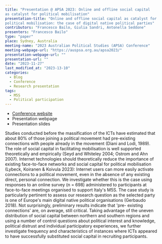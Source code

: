 ```yaml
---
title: "Presentation @ APSA 2023: Online and offline social capital
as catalyst for political mobilisation"
presentation-title: "Online and offline social capital as catalyst for
political mobilisation: the case of digital native political parties"
contributors: "Francesco Bailo, Giulia Sandri, Antonella Seddone"
presenters: "Francesco Bailo"
type: "paper"
place: Sydney, Australia
meeting-name: "2023 Australian Political Studies (APSA) Conference"
meeting-webpage-url: "https://auspsa.org.au/apsa2023/"
presentation-webpage-url: ""
presentation-url: ""
date: "2023-11-27"
last_modified_at: "2023-13-10"
categories:
  - Blog
  - Conference
  - Research presentation
tags:
  - M5S
  - Political participation
---
```


* [Conference website](https://auspsa.org.au/apsa2023/)
* Presentation webpage
* Presentation slides 


Studies conducted before the massification of the ICTs have estimated
that about 80% of those joining a political movement had pre-existing
connections with people already in the movement (Diani and Lodi,
1989). The role of social capital in facilitating mobilisation is well
supported theoretically and empirically (Seyd and Whiteley 2004;
Ostrom and Ahn 2007). Internet technologies should theoretically
reduce the importance of existing face-to-face networks and social
capital for political mobilisation (Lybeck, Koiranen & Koivula 2023):
Internet users can more easily activate connections to a political
movement, even in the absence of any existing direct, personal
connection. We investigate whether this is the case using responses to
an online survey (n = 698) administered to participants at
face-to-face meetings organised to support Italy's M5S. The case study
is particularly pertinent to assess our research question as the
selected party is one of Europe's main digital native political
organisations (Gerbaudo 2018). Not surprisingly, preliminary results
indicate that 'pre- existing connections' are, on average, still
critical. Taking advantage of the uneven distribution of social
capital between northern and southern regions and using a number of
control questions about political interest and knowledge, political
distrust and individual participatory experiences, we further
investigate frequency and characteristics of instances where ICTs
appeared to have successfully substituted social capital in recruiting
participants.


